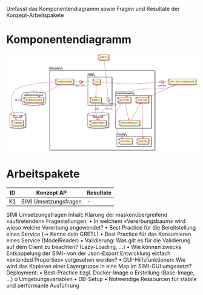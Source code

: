 Umfasst das Komponentendiagramm sowie Fragen und Resultate der Konzept-Arbeitspakete

# Komponentendiagramm

![Komponentendiagramm](../puml/rendered/components.png)

# Arbeitspakete

|ID|Konzept AP|Resultate|
|---|---|---|
|K1|SIMI Umsetzungsfragen|-|


SIMI Umsetzungsfragen
Inhalt:
Klärung der maskenübergreifend «auftretenden» Fragestellungen:
• In welchem «Vererbungsbaum» wird wieso welche Vererbung
angewendet?
• Best Practice für die Bereitstellung eines Service (→ Kenne dein
GRETL)
• Best Practice für das Konsumieren eines Service (ModelReader)
• Validierung: Was gilt es für die Validierung auf dem Client zu
beachten? (Lazy-Loading, …)
• Wie können zwecks Entkoppelung der SIMI- von der Json-Export
Entwicklung einfach «extended Properties» vorgesehen werden?
• GUI-Hilfsfunktionen: Wie wird das Kopieren einer Layergruppe in
eine Map im SIMI-GUI umgesetzt?
Deployment:
• Best-Practice bzgl. Docker-Image
o Erstellung (Base-Image, …)
o Umgebungsvariablen
• DB-Setup
• Notwendige Ressourcen für stabile und performante Ausführung




